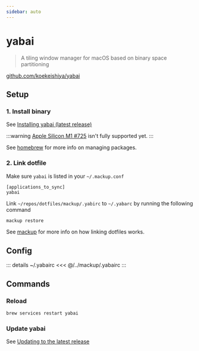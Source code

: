 ```yaml
---
sidebar: auto
---
```


# yabai <Badge text="macOS" />

> A tiling window manager for macOS based on binary space partitioning

[github.com/koekeishiya/yabai](https://github.com/koekeishiya/yabai)

## Setup

### 1. Install binary

See [Installing yabai (latest release)](https://github.com/koekeishiya/yabai/wiki/Installing-yabai-(latest-release))

:::warning
[Apple Silicon M1 #725](https://github.com/koekeishiya/yabai/issues/725) isn't fully supported yet.
:::

See [homebrew](./homebrew) for more info on managing packages.

### 2. Link dotfile

Make sure `yabai` is listed in your `~/.mackup.conf`

```sh{2}
[applications_to_sync]
yabai
```

Link `~/repos/dotfiles/mackup/.yabirc` to `~/.yabarc` by running the following command 
```sh
mackup restore
```

See [mackup](/mackup) for more info on how linking dotfiles works.

## Config

::: details ~/.yabairc
<<< @/../mackup/.yabairc
:::

## Commands

### Reload

```sh
brew services restart yabai
```

### Update yabai

See [Updating to the latest release](https://github.com/koekeishiya/yabai/wiki/Installing-yabai-(latest-release)#updating-to-the-latest-release)

